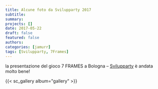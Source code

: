 ```yaml
---
title: Alcune foto da Svilupparty 2017
subtitle: 
summary: 
projects: []
date: 2017-05-22
draft: false
featured: false
authors:
categories: [jamurr]
tags: [Svilupparty, 7Frames]
---
```


la presentazione del gioco 7 FRAMES a Bologna – [Svilupparty](http://www.svilupparty.it/) è andata molto bene!

{{< sc_gallery album="gallery" >}}
